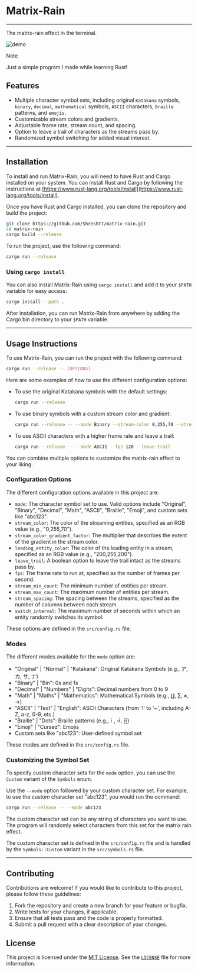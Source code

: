 # Matrix-Rain
-------------

The matrix-rain effect in the terminal.

![demo](./demo.gif)

> [!NOTE]
>
> Just a simple program I made while learning Rust!

## Features

- Multiple character symbol sets, including original `Katakana` symbols, `binary`, `decimal`, `mathematical` symbols, `ASCII` characters, `Braille` patterns, and `emojis`.
- Customizable stream colors and gradients.
- Adjustable frame rate, stream count, and spacing.
- Option to leave a trail of characters as the streams pass by.
- Randomized symbol switching for added visual interest.

---

## Installation

To install and run Matrix-Rain, you will need to have Rust and Cargo installed on your system. You can install Rust and Cargo by following the instructions at [https://www.rust-lang.org/tools/install](https://www.rust-lang.org/tools/install).

Once you have Rust and Cargo installed, you can clone the repository and build the project:

```sh
git clone https://github.com/Shresht7/matrix-rain.git
cd matrix-rain
cargo build --release
```

To run the project, use the following command:

```sh
cargo run --release
```

### Using `cargo install`

You can also install Matrix-Rain using `cargo install` and add it to your `$PATH` variable for easy access:

```sh
cargo install --path .
```

After installation, you can run Matrix-Rain from anywhere by adding the Cargo bin directory to your `$PATH` variable.

---

## Usage Instructions

To use Matrix-Rain, you can run the project with the following command:

```sh
cargo run --release -- [OPTIONS]
```

Here are some examples of how to use the different configuration options:

- To use the original Katakana symbols with the default settings:
  ```sh
  cargo run --release
  ```

- To use binary symbols with a custom stream color and gradient:
  ```sh
  cargo run --release -- --mode Binary --stream-color 0,255,70 --stream-color-gradient-factor 0.5
  ```

- To use ASCII characters with a higher frame rate and leave a trail:
  ```sh
  cargo run --release -- --mode ASCII --fps 120 --leave-trail
  ```

You can combine multiple options to customize the matrix-rain effect to your liking.

### Configuration Options

The different configuration options available in this project are:

* `mode`: The character symbol set to use. Valid options include "Original", "Binary", "Decimal", "Math", "ASCII", "Braille", "Emoji", and custom sets like "abc123".
* `stream_color`: The color of the streaming entities, specified as an RGB value (e.g., "0,255,70").
* `stream_color_gradient_factor`: The multiplier that describes the extent of the gradient in the stream color.
* `leading_entity_color`: The color of the leading entity in a stream, specified as an RGB value (e.g., "200,255,200").
* `leave_trail`: A boolean option to leave the trail intact as the streams pass by.
* `fps`: The frame rate to run at, specified as the number of frames per second.
* `stream_min_count`: The minimum number of entities per stream.
* `stream_max_count`: The maximum number of entities per stream.
* `stream_spacing`: The spacing between the streams, specified as the number of columns between each stream.
* `switch_interval`: The maximum number of seconds within which an entity randomly switches its symbol.

These options are defined in the `src/config.rs` file.

### Modes

The different modes available for the `mode` option are:

* "Original" | "Normal" | "Katakana": Original Katakana Symbols (e.g., ア, カ, サ, ナ)
* "Binary" | "Bin": 0s and 1s
* "Decimal" | "Numbers" | "Digits": Decimal numbers from 0 to 9
* "Math" | "Maths" | "Mathematics": Mathematical Symbols (e.g., ∐, ∑, ≠, →)
* "ASCII" | "Text" | "English": ASCII Characters (from '!' to '~', including A-Z, a-z, 0-9, etc.)
* "Braille" | "Dots": Braille patterns (e.g., ⠇, ⠾, ⣿)
* "Emoji" | "Cursed": Emojis
* Custom sets like "abc123": User-defined symbol set

These modes are defined in the `src/config.rs` file.

### Customizing the Symbol Set

To specify custom character sets for the `mode` option, you can use the `Custom` variant of the `Symbols` enum.

Use the `--mode` option followed by your custom character set. For example, to use the custom character set "abc123", you would run the command:
```sh
cargo run --release -- --mode abc123
```

The custom character set can be any string of characters you want to use. The program will randomly select characters from this set for the matrix rain effect.

The custom character set is defined in the `src/config.rs` file and is handled by the `Symbols::Custom` variant in the `src/symbols.rs` file.

---

## Contributing

Contributions are welcome! If you would like to contribute to this project, please follow these guidelines:

1. Fork the repository and create a new branch for your feature or bugfix.
2. Write tests for your changes, if applicable.
3. Ensure that all tests pass and the code is properly formatted.
4. Submit a pull request with a clear description of your changes.

## License

This project is licensed under the [MIT License](./LICENSE). See the [`LICENSE`](./LICENSE) file for more information.
